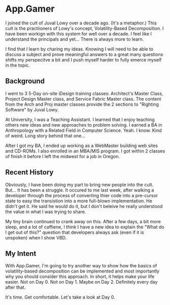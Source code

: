 # App.Gamer

I joined the cult of Juval Lowy over a decade ago. (It's a metaphor.) This cult is the practiioners of Lowy's concept, Volatility-Based Decomposition.  I have been workign with this system for well over a decade.  I feel like I understand the principals and yet...  There is always more to learn.  

I find that I learn by charing my ideas.  Knowing I will need to be able to discuss a subject and prove meaningful answers to a great many questions shifts my perspecitve a bit and I push myself harder to fully emerce myself in the topic.  

## Background

I went to 3 5-Day on-site iDesign training classes: Architect's Master Class, Project Design Master class, and Service Fabric Master class.  The content from the Arch and Proj master classes provide the 2 sections to "Righting Software" by Juval Lowy.  

At University, I was a Teaching Assistant.  I learned that I enjoy teaching others new ideas and new approaches to problem solving.  I earned a BA in Anthropology with a Related Field in Computer Science.  Yeah.  I know.  Kind of weird.  Long story behind that one...

After I got my BA, I ended up working as a WebMaster building web sites and CD-ROMs.  I also enrolled in an MBA/MIS program.  I got within 2 classes of finish it before I left the midwest for a job in Oregon.  

## Recent History

Obviously, I have been doing my part to bring new people into the cult.  But...  It has been a struggle.  It occured to me last week, after walking a developer through the process of converting thier code into a pre-cursor state to easy the transistion into a more full-blown implementation.  He didn't get it.  He said he would do it, but I don't beleive he really understood the value in what I was trying to share.  

My tiny brain continued to crank away on this.  After a few days, a bit more sleep, and a lot of caffiene, I think I have a new idea to explain the "What do I get out of this?" question that developers always ask (even if it is unspoken) when I show VBD.  

## My Intent

With App.Gamer, I'm going to try another way to show how the basics of volatility-based decomposition can be implemented and most importantly why you should consider this approach.  In short, it helps make your life easier.  Not on Day 0.  Not on Day 1.  Maybe on Day 2.  Definitely every day after that.

It's time.  Get comfortable.  Let's take a look at Day 0.





